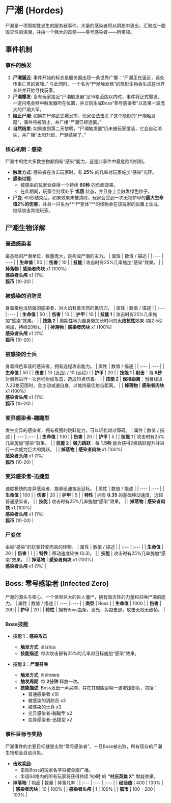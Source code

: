 # 尸潮 (Hordes)

尸潮是一项周期性发生的服务器事件，大量的感染者将从阴影中涌出，汇聚成一股毁灭性的浪潮，并由一个强大的首领——零号感染者——所带领。

## 事件机制

### 事件的触发
1.  **尸潮逼近**: 事件开始的标志是服务器出现一条世界广播：“尸潮正在逼近，远处传来亡灵的哀嚎。” 与此同时，一个名为“尸潮触发器”的隐形生物会生成在世界某处并开始寻找玩家。
2.  **尸潮爆发**: 当有玩家接近“尸潮触发器”至16格范围以内时，事件将正式爆发。一道闪电会劈中触发器所在位置，并立刻生成Boss“零号感染者”以及第一波庞大的尸潮大军。
3.  **阻止尸潮**: 如果在尸潮正式爆发前，玩家设法击杀了这个隐形的“尸潮触发器”，事件将被阻止，并广播“尸潮已经远离。”
4.  **自然结束**: 如果直到第二天黎明，“尸潮触发器”仍未被玩家激活，它会自动消失，并广播“太阳升起，尸潮结束了。”

### 核心机制：感染
尸潮中的绝大多数生物都拥有“感染”能力，这是此事件中最危险的机制。
*   **触发方式**: 感染者在攻击玩家时，有 **25%** 的几率对玩家施加“感染”光环。
*   **感染过程**:
    *   被感染的玩家会获得一个持续 **60秒** 的负面效果。
    *   在此期间，玩家会持续处于 **饥饿** 状态，并且身上会散发绿色粒子。
*   **尸变**: 60秒结束后，如果效果未被清除，玩家会受到一次无视护甲的**最大生命值2%的伤害**，并且一只名为**“尸变体”**的怪物会在该玩家的位置上生成，继续攻击其他玩家。

## 尸潮生物详解

### 普通感染者
最基础的尸潮单位，数量庞大，是构成尸潮的主力。
| 属性 | 数值 / 描述 |
| :--- | :--- |
| **生命值** | 50 |
| **伤害** | 10 |
| **技能** | 攻击时有25%几率施加“感染”效果。 |
| **掉落物** | **感染者肉块** x1 (100%)<br>**感染者头颅** x1 (1%)<br>**狐币** (10-20) |

### 被感染的消防员
身着橙色消防服的感染者，对火焰有着天然的抵抗力。
| 属性 | 数值 / 描述 |
| :--- | :--- |
| **生命值** | 50 |
| **伤害** | 10 |
| **护甲** | 10 |
| **技能 1** | 攻击时有25%几率施加“感染”效果。 |
| **技能 2** | 周期性地为自身施加长时间的**火焰抗性**效果 (每2.5秒施加，持续20秒)。 |
| **掉落物** | **感染者肉块** x1 (100%)<br>**感染者头颅** x1 (1%)<br>**狐币** (10-20) |

### 被感染的士兵
身着绿色军装的感染者，拥有远程攻击能力。
| 属性 | 数值 / 描述 |
| :--- | :--- |
| **生命值** | 50 |
| **伤害** | 10 (近战) / 10 (远程) |
| **护甲** | 20 |
| **技能 1** | **射击**：每 **5秒** 对目标进行一次远程射线攻击，造成10点伤害。 |
| **技能 2** | **保持距离**：当目标进入20格范围时，会主动减速自身，以维持最佳射击距离。 |
| **掉落物** | **感染者肉块** x1 (100%)<br>**感染者头颅** x1 (1%)<br>**狐币** (10-20) |

### 变异感染者-蹦蹦型
发生变异的感染者，拥有极强的跳跃能力，可以轻松越过障碍。
| 属性 | 数值 / 描述 |
| :--- | :--- |
| **生命值** | 100 |
| **伤害** | 20 |
| **护甲** | 5 |
| **技能 1** | 攻击时有25%几率施加“感染”效果。 |
| **技能 2** | **强力跳跃**：每 **1.5秒** 就会获得2级跳跃提升并进行一次威力巨大的跳跃。 |
| **掉落物** | **感染者肉块** x1 (100%)<br>**感染者头颅** x1 (1%)<br>**狐币** (10-20) |

### 变异感染者-迅捷型
速度极快的变异感染者，能够迅速接近目标。
| 属性 | 数值 / 描述 |
| :--- | :--- |
| **生命值** | 100 |
| **伤害** | 20 |
| **护甲** | 5 |
| **特性** | 拥有 **0.35** 的基础移动速度，远超普通感染者。 |
| **技能** | 攻击时有25%几率施加“感染”效果。 |
| **掉落物** | **感染者肉块** x1 (100%)<br>**感染者头颅** x1 (1%)<br>**狐币** (10-20) |

### 尸变体
由被“感染”的玩家转变而来的怪物。
| 属性 | 数值 / 描述 |
| :--- | :--- |
| **生命值** | 20 |
| **伤害** | 1 |
| **特性** | 移动速度较快 (0.3)。 |
| **技能** | 攻击时有25%几率施加“感染”效果。 |
| **掉落物** | **感染者肉块** x1 (100%)<br>**感染者头颅** x1 (1%) |

## Boss: 零号感染者 (Infected Zero)
尸潮的源头与核心，一个体型巨大的巨人僵尸，拥有毁灭性的力量和召唤尸潮的能力。
| 属性 | 数值 / 描述 |
| :--- | :--- |
| **类型** | Boss |
| **生命值** | 1000 |
| **伤害** | 200 |
| **护甲** | 20 |
| **特性** | 拥有Boss血条，发光，免疫击退，攻击无视无敌帧。 |

### Boss技能
*   **技能 1：感染攻击**
    *   **触发方式**: `近战攻击`
    *   **技能描述**: 每次攻击都有25%的几率对目标施加“感染”效果。

*   **技能 2：尸潮召唤**
    *   **触发方式**: `周期性触发`
    *   **触发周期**: 每 **2分钟** 释放一次。
    *   **技能描述**: Boss发出一声尖啸，并在其周围召唤一波增援部队，包括：
        *   普通感染者 x10
        *   被感染的消防员 x3
        *   被感染的士兵 x3
        *   变异感染者-蹦蹦型 x2
        *   变异感染者-迅捷型 x2

### 事件目标与奖励
尸潮事件的主要目标就是击败“零号感染者”。一旦Boss被击败，所有现存的尸潮生物都会自动消失。
*   **击败奖励**:
    *   击败Boss的玩家名字将被全服广播。
    *   半径64格内的所有玩家将获得持续 **1小时** 的 **“村庄英雄 X”** 增益效果。
*   **掉落物**:
    | 物品 | 数量 | 掉落几率 |
    | :--- | :--- | :--- |
    | **经验值** | 400 | 100% |
    | **感染者肉块** | 10 | 100% |
    | **感染者头颅** | 1 | 100% |
    | **狐币** | 100 - 200 | 100% |